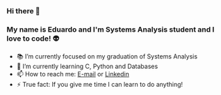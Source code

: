 ### Hi there 👋
### My name is Eduardo and I'm Systems Analysis student and I love to code! 👽

- 📚 I’m currently focused on my graduation of Systems Analysis
- 🌱 I’m currently learning C, Python and Databases
- 📫 How to reach me: [E-mail](https://mail.google.com/mail/?view=cm&fs=1&tf=1&to=eduardohbg@gmail.com) or [Linkedin](www.linkedin.com/in/eduhbg)
- ⚡ True fact: If you give me time I can learn to do anything!
